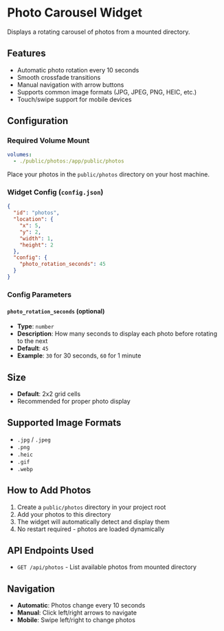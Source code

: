 # Photo Carousel Widget

Displays a rotating carousel of photos from a mounted directory.

## Features
- Automatic photo rotation every 10 seconds
- Smooth crossfade transitions
- Manual navigation with arrow buttons
- Supports common image formats (JPG, JPEG, PNG, HEIC, etc.)
- Touch/swipe support for mobile devices

## Configuration

### Required Volume Mount
```yaml
volumes:
  - ./public/photos:/app/public/photos
```

Place your photos in the `public/photos` directory on your host machine.

### Widget Config (`config.json`)
```json
{
  "id": "photos",
  "location": {
    "x": 5,
    "y": 2,
    "width": 1,
    "height": 2
  },
  "config": {
    "photo_rotation_seconds": 45
  }
}
```

### Config Parameters

#### `photo_rotation_seconds` (optional)
- **Type**: `number`
- **Description**: How many seconds to display each photo before rotating to the next
- **Default**: `45`
- **Example**: `30` for 30 seconds, `60` for 1 minute

## Size
- **Default**: 2x2 grid cells
- Recommended for proper photo display

## Supported Image Formats
- `.jpg` / `.jpeg`
- `.png`
- `.heic`
- `.gif`
- `.webp`

## How to Add Photos
1. Create a `public/photos` directory in your project root
2. Add your photos to this directory
3. The widget will automatically detect and display them
4. No restart required - photos are loaded dynamically

## API Endpoints Used
- `GET /api/photos` - List available photos from mounted directory

## Navigation
- **Automatic**: Photos change every 10 seconds
- **Manual**: Click left/right arrows to navigate
- **Mobile**: Swipe left/right to change photos

